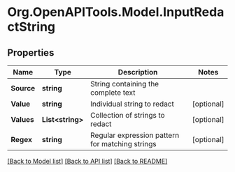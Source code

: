 
# Org.OpenAPITools.Model.InputRedactString

## Properties

Name | Type | Description | Notes
------------ | ------------- | ------------- | -------------
**Source** | **string** | String containing the complete text | 
**Value** | **string** | Individual string to redact | [optional] 
**Values** | **List&lt;string&gt;** | Collection of strings to redact | [optional] 
**Regex** | **string** | Regular expression pattern for matching strings | [optional] 

[[Back to Model list]](../README.md#documentation-for-models)
[[Back to API list]](../README.md#documentation-for-api-endpoints)
[[Back to README]](../README.md)

